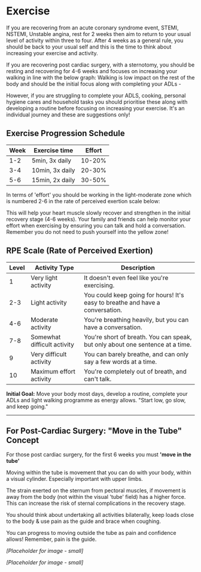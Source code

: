 # Exercise

If you are recovering from an acute coronary syndrome event, STEMI, NSTEMI, Unstable angina, rest for 2 weeks then aim to return to your usual level of activity within three to four. After 4 weeks as a general rule, you should be back to your usual self and this is the time to think about increasing your exercise and activity.

If you are recovering post cardiac surgery, with a sternotomy, you should be resting and recovering for 4-6 weeks and focuses on increasing your walking in line with the below graph: Walking is low impact on the rest of the body and should be the initial focus along with completing your ADLs -

However, if you are struggling to complete your ADLS, cooking, personal hygiene cares and household tasks you should prioritise these along with developing a routine before focusing on increasing your exercise. It's an individual journey and these are suggestions only!

## Exercise Progression Schedule

| Week | Exercise time | Effort |
|------|---------------|--------|
| 1-2  | 5min, 3x daily | 10-20% |
| 3-4  | 10min, 3x daily | 20-30% |
| 5-6  | 15min, 2x daily | 30-50% |

In terms of 'effort' you should be working in the light-moderate zone which is numbered 2-6 in the rate of perceived exertion scale below:

This will help your heart muscle slowly recover and strengthen in the initial recovery stage (4-6 weeks). Your family and friends can help monitor your effort when exercising by ensuring you can talk and hold a conversation. Remember you do not need to push yourself into the yellow zone!

## RPE Scale (Rate of Perceived Exertion)

| Level | Activity Type | Description |
|-------|---------------|-------------|
| 1 | Very light activity | It doesn't even feel like you're exercising. |
| 2-3 | Light activity | You could keep going for hours! It's easy to breathe and have a conversation. |
| 4-6 | Moderate activity | You're breathing heavily, but you can have a conversation. |
| 7-8 | Somewhat difficult activity | You're short of breath. You can speak, but only about one sentence at a time. |
| 9 | Very difficult activity | You can barely breathe, and can only say a few words at a time. |
| 10 | Maximum effort activity | You're completely out of breath, and can't talk. |

**Initial Goal:** Move your body most days, develop a routine, complete your ADLs and light walking programme as energy allows. "Start low, go slow, and keep going."

---

## For Post-Cardiac Surgery: "Move in the Tube" Concept

For those post cardiac surgery, for the first 6 weeks you must **'move in the tube'**

Moving within the tube is movement that you can do with your body, within a visual cylinder. Especially important with upper limbs.

The strain exerted on the sternum from pectoral muscles, if movement is away from the body (not within the visual 'tube' field) has a higher force. This can increase the risk of sternal complications in the recovery stage.

You should think about undertaking all activities bilaterally, keep loads close to the body & use pain as the guide and brace when coughing.

You can progress to moving outside the tube as pain and confidence allows! Remember, pain is the guide.

*[Placeholder for image - small]*

*[Placeholder for image - small]*